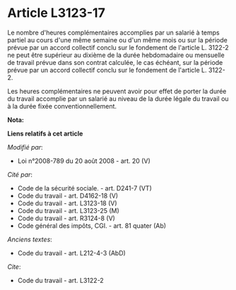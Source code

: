 # Article L3123-17

Le nombre d'heures complémentaires accomplies par un salarié à temps partiel au cours d'une même semaine ou d'un même mois ou
sur la période prévue par un accord collectif conclu sur le fondement de l'article L. 3122-2 ne peut être supérieur au
dixième de la durée hebdomadaire ou mensuelle de travail prévue dans son contrat calculée, le cas échéant, sur la période
prévue par un accord collectif conclu sur le fondement de l'article L. 3122-2. 

Les heures complémentaires ne peuvent avoir pour effet de porter la durée du travail accomplie par un salarié au niveau de la
durée légale du travail ou à la durée fixée conventionnellement.

**Nota:**



**Liens relatifs à cet article**

_Modifié par_:

  - Loi n°2008-789 du 20 août 2008 - art. 20 (V)

_Cité par_:

  - Code de la sécurité sociale. - art. D241-7 (VT)
  - Code du travail - art. D4162-18 (V)
  - Code du travail - art. L3123-18 (V)
  - Code du travail - art. L3123-25 (M)
  - Code du travail - art. R3124-8 (V)
  - Code général des impôts, CGI. - art. 81 quater (Ab)

_Anciens textes_:

  - Code du travail - art. L212-4-3 (AbD)

_Cite_:

  - Code du travail - art. L3122-2
